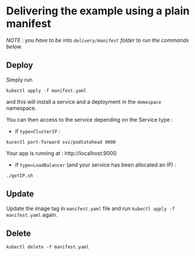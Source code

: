 # Delivering the example using a plain manifest

_NOTE : you have to be into `delivery/manifest` folder to run the commands below._

## Deploy

Simply run

```
kubectl apply -f manifest.yaml
```

and this will install a service and a deployment in the ```demospace ``` namespace.

You can then access to the service depending on the Service type :

- if `type=ClusterIP` :

```
kucectl port-forward svc/podtatohead 9000
```

Your app is running at : http://localhost:9000

- if `type=LoadBalancer` (and your service has been allocated an IP) :

```
./getIP.sh
```

## Update

Update the image tag in `manifest.yaml` file and run `kubectl apply -f manifest.yaml` again.

## Delete

```
kubectl delete -f manifest.yaml
```